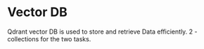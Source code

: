 # Vector DB

Qdrant vector DB is used to store and retrieve Data efficiently.
2 - collections for the two tasks.
